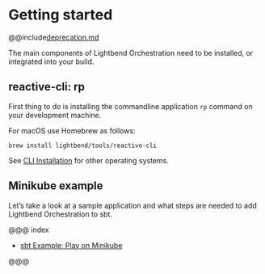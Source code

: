 # Getting started

@@include[deprecation.md](deprecation.md)

The main components of Lightbend Orchestration need to be installed, or integrated into your build.

## reactive-cli: rp

First thing to do is installing the commandline application `rp` command on your development machine.

For macOS use Homebrew as follows:

```
brew install lightbend/tools/reactive-cli
```

See [CLI Installation](../setup/cli-installation.html) for other operating systems.

## Minikube example

Let’s take a look at a sample application and what steps are needed to add Lightbend Orchestration to sbt.

@@@ index

* [sbt Example: Play on Minikube](sbt-play-minikube.md)

@@@
